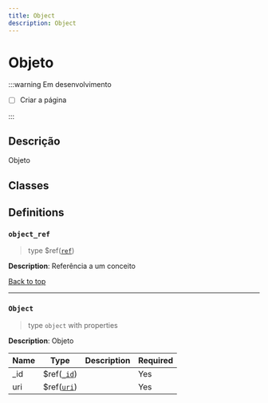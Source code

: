 ```yaml
---
title: Object
description: Object
---
```


# Objeto

:::warning Em desenvolvimento

-   [ ] Criar a página

:::

## Descrição

Objeto

## Classes

## Definitions

### `object_ref`

> type $ref([`ref`](#ref))

**Description**: Referência a um conceito

[Back to top](#)

---

### `Object`

> type `object` with properties

**Description**: Objeto

| Name | Type                | Description | Required |
| ---- | ------------------- | ----------- | -------- |
| \_id | $ref([`_id`](#_id)) |             | Yes      |
| uri  | $ref([`uri`](#uri)) |             | Yes      |
